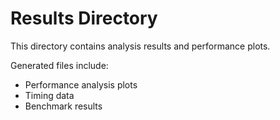 # Results Directory

This directory contains analysis results and performance plots.

Generated files include:
- Performance analysis plots
- Timing data
- Benchmark results
